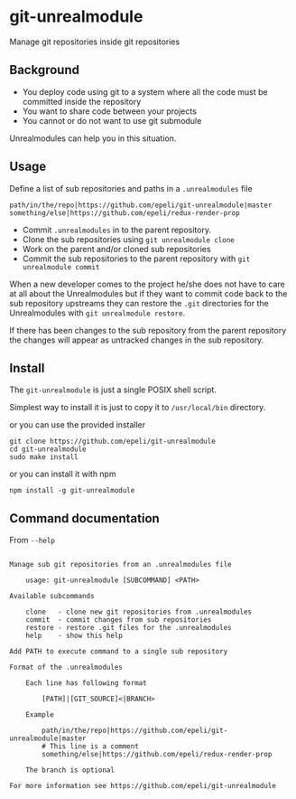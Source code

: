 
# git-unrealmodule

Manage git repositories inside git repositories

## Background

- You deploy code using git to a system where all the code must be committed inside the repository
- You want to share code between your projects
- You cannot or do not want to use git submodule

Unrealmodules can help you in this situation.

## Usage

Define a list of sub repositories and paths in a `.unrealmodules` file

    path/in/the/repo|https://github.com/epeli/git-unrealmodule|master
    something/else|https://github.com/epeli/redux-render-prop

- Commit `.unrealmodules` in to the parent repository.
- Clone the sub repositories using `git unrealmodule clone`
- Work on the parent and/or cloned sub repositories
- Commit the sub repositories to the parent repository with `git unrealmodule commit`

When a new developer comes to the project he/she does not have to care at all about
the Unrealmodules but if they want to commit code back to the sub repository upstreams
they can restore the `.git` directories for the Unrealmodules with `git unrealmodule restore`.

If there has been changes to the sub repository from the parent repository the changes
will appear as untracked changes in the sub repository.

## Install

The `git-unrealmodule` is just a single POSIX shell script.

Simplest way to install it is just to copy it to `/usr/local/bin` directory.

or you can use the provided installer

    git clone https://github.com/epeli/git-unrealmodule
    cd git-unrealmodule
    sudo make install

or you can install it with npm

    npm install -g git-unrealmodule


## Command documentation

From `--help`
```

Manage sub git repositories from an .unrealmodules file

    usage: git-unrealmodule [SUBCOMMAND] <PATH>

Available subcommands

    clone   - clone new git repositories from .unrealmodules
    commit  - commit changes from sub repositories
    restore - restore .git files for the .unrealmodules
    help    - show this help

Add PATH to execute command to a single sub repository

Format of the .unrealmodules

    Each line has following format

        [PATH]|[GIT_SOURCE]<|BRANCH>

    Example

        path/in/the/repo|https://github.com/epeli/git-unrealmodule|master
        # This line is a comment
        something/else|https://github.com/epeli/redux-render-prop

    The branch is optional

For more information see https://github.com/epeli/git-unrealmodule

```

